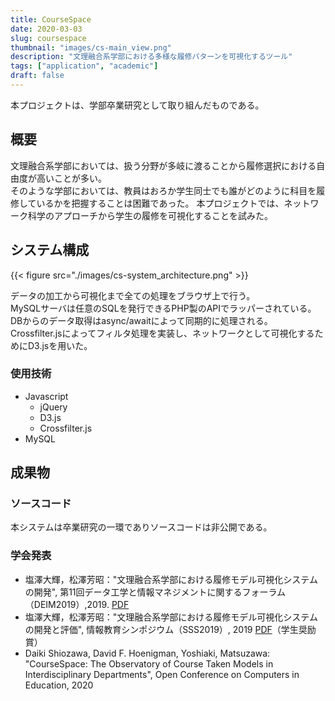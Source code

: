 ```yaml
---
title: CourseSpace
date: 2020-03-03
slug: coursespace
thumbnail: "images/cs-main_view.png"
description: "文理融合系学部における多様な履修パターンを可視化するツール"
tags: ["application", "academic"]
draft: false
---
```


本プロジェクトは、学部卒業研究として取り組んだものである。  

概要
---

文理融合系学部においては、扱う分野が多岐に渡ることから履修選択における自由度が高いことが多い。  
そのような学部においては、教員はおろか学生同士でも誰がどのように科目を履修しているかを把握することは困難であった。
本プロジェクトでは、ネットワーク科学のアプローチから学生の履修を可視化することを試みた。  

システム構成
---

{{< figure src="./images/cs-system_architecture.png" >}}

データの加工から可視化まで全ての処理をブラウザ上で行う。  
MySQLサーバは任意のSQLを発行できるPHP製のAPIでラッパーされている。  
DBからのデータ取得はasync/awaitによって同期的に処理される。  
Crossfilter.jsによってフィルタ処理を実装し、ネットワークとして可視化するためにD3.jsを用いた。  

### 使用技術

- Javascript
  - jQuery
  - D3.js
  - Crossfilter.js
- MySQL

成果物
---

### ソースコード

本システムは卒業研究の一環でありソースコードは非公開である。  

### 学会発表

- 塩澤大輝，松澤芳昭："文理融合系学部における履修モデル可視化システムの開発", 第11回データ工学と情報マネジメントに関するフォーラム（DEIM2019）,2019. [PDF](https://db-event.jpn.org/deim2019/post/papers/344.pdf)
- 塩澤大輝，松澤芳昭："文理融合系学部における履修モデル可視化システムの開発と評価", 情報教育シンポジウム（SSS2019）, 2019 [PDF](https://ipsj.ixsq.nii.ac.jp/ej/index.php?action=pages_view_main&active_action=repository_action_common_download&item_id=198651&item_no=1&attribute_id=1&file_no=1&page_id=13&block_id=8)（学生奨励賞）
- Daiki Shiozawa, David F. Hoenigman, Yoshiaki, Matsuzawa: "CourseSpace: The Observatory of Course Taken Models in Interdisciplinary Departments", Open Conference on Computers in Education, 2020

